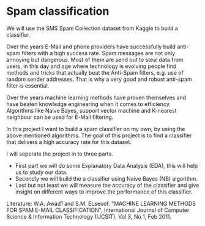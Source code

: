 # Spam classification
We will use the SMS Spam Collection dataset from Kaggle to build a classifier.

Over the years E-Mail and phone providers have successfully build anti-spam filters with a high success rate. Spam messages are not only annoying but dangerous. Most of them are send out to steal data from users, in this day and age where technology is evolving people find methods and tricks that actually beat the Anti-Spam filters, e.g. use of random sender addresses. That is why a very good and robust anti-spam filter is essential. 

Over the years machine learning methods have proven themselves and have beaten knowledge engineering when it comes to efficiency. Algorithms like Naive Bayes, support vector machine and K-nearest neighbour can be used for E-Mail filtering.

In this project I want to build a spam classifier on my own, by using the above mentioned algorithms. The goal of this project is to find a classifier that delivers a high accuracy rate for this dataset.

I will seperate the project in to three parts. 
- First part we will do some Explanatory Data Analysis (EDA), this will help us to study our data.
- Secondly we will build the a classifier using Naive Bayes (NB) algorithm.
- Last but not least we will measure the accuracy of the classifier and give insight on different ways to improve the performance of this classifier.


Literature:
W.A. Awad1 and S.M. ELseuof. "MACHINE LEARNING METHODS FOR SPAM E-MAIL CLASSIFICATION", International Journal of Computer Science & Information Technology (IJCSIT), Vol 3, No 1, Feb 2011.
